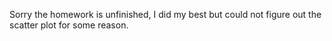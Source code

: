 Sorry the homework is unfinished, I did my best but could not figure out the scatter plot for some reason.
